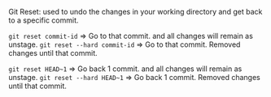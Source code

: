 Git Reset: used to undo the changes in your working directory and get back to a specific commit.

`git reset commit-id` => Go to that commit. and all changes will remain as unstage.
`git reset --hard commit-id` => Go to that commit. Removed changes until that commit.

`git reset HEAD~1` => Go back 1 commit. and all changes will remain as unstage.
`git reset --hard HEAD~1` => Go back 1 commit. Removed changes until that commit.